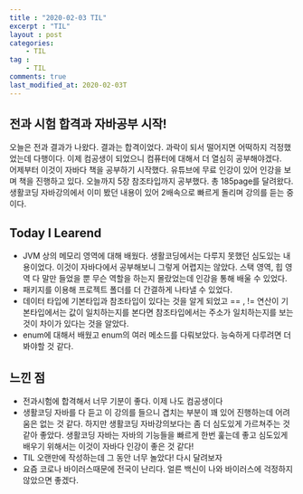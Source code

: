 ```yaml
---
title : "2020-02-03 TIL"
excerpt : "TIL"
layout : post
categories:
    - TIL
tag :
    - TIL
comments: true
last_modified_at: 2020-02-03T
---
```



## 전과 시험 합격과 자바공부 시작!
오늘은 전과 결과가 나왔다. 결과는 합격이었다. 과락이 되서 떨어지면 어떡하지 걱정했었는데 다행이다. 이제 컴공생이 되었으니 컴퓨터에 대해서 더 열심히 공부해야겠다.  
어제부터 이것이 자바다 책을 공부하기 시작했다. 유튜브에 무료 인강이 있어 인강을 보며 책을 진행하고 있다. 오늘까지 5장 참조타입까지 공부했다. 총 185page를 달려왔다. 생활코딩 자바강의에서 이미 봤던 내용이 있어 2배속으로 빠르게 돌리며 강의를 듣는 중이다.

## Today I Learend  

* JVM 상의 메모리 영역에 대해 배웠다. 생활코딩에서는 다루지 못했던 심도있는 내용이었다. 이것이 자바다에서 공부해보니 그렇게 어렵지는 않았다. 스택 영역, 힙 영역 다 말만 들었을 뿐 무슨 역할을 하는지 몰랐었는데 인강을 통해 배울 수 있었다.
* 패키지를 이용해 프로젝트 폴더를 더 간결하게 나타낼 수 있었다.
* 데이터 타입에 기본타입과 참조타입이 있다는 것을 알게 되었고 == , != 연산이 기본타입에서는 값이 일치하는지를 본다면 참조타입에서는 주소가 일치하는지를 보는 것이 차이가 있다는 것을 알았다.
* enum에 대해서 배웠고 enum의 여러 메소드를 다뤄보았다. 능숙하게 다루려면 더 봐야할 것 같다.

## 느낀 점
 * 전과시험에 합격해서 너무 기분이 좋다. 이제 나도 컴공생이다
 * 생활코딩 자바를 다 듣고 이 강의를 들으니 겹치는 부분이 꽤 있어 진행하는데 어려움은 없는 것 같다. 하지만 생활코딩 자바강의보다는 좀 더 심도있게 가르쳐주는 것 같아 좋았다. 생활코딩 자바는 자바의 기능들을 빠르게 한번 훑는데 좋고 심도있게 배우기 위해서는 이것이 자바다 인강이 좋은 것 같다!
 * TIL 오랜만에 작성하는데 그 동안 너무 놀았다! 다시 달려보자
 * 요즘 코로나 바이러스때문에 전국이 난리다. 얼른 백신이 나와 바이러스에 걱정하지 않았으면 좋겠다.